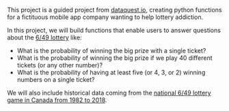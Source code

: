 This project is a guided project from [dataquest.io](https://dataquest.io), creating python functions for a fictituous mobile app company wanting to help lottery addiction.

In this project, we will build functions that enable users to answer questions about the [6/49 lottery](https://en.wikipedia.org/wiki/Lotto_6/49) like:

- What is the probability of winning the big prize with a single ticket?
- What is the probability of winning the big prize if we play 40 different tickets (or any other number)?
- What is the probability of having at least five (or 4, 3, or 2) winning numbers on a single ticket?

We will also include historical data coming from the [national 6/49 lottery game in Canada from 1982 to 2018](https://www.kaggle.com/datasets/datascienceai/lottery-dataset).